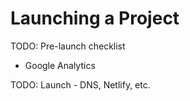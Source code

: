 # Launching a Project

TODO: Pre-launch checklist

- Google Analytics

TODO: Launch - DNS, Netlify, etc.
